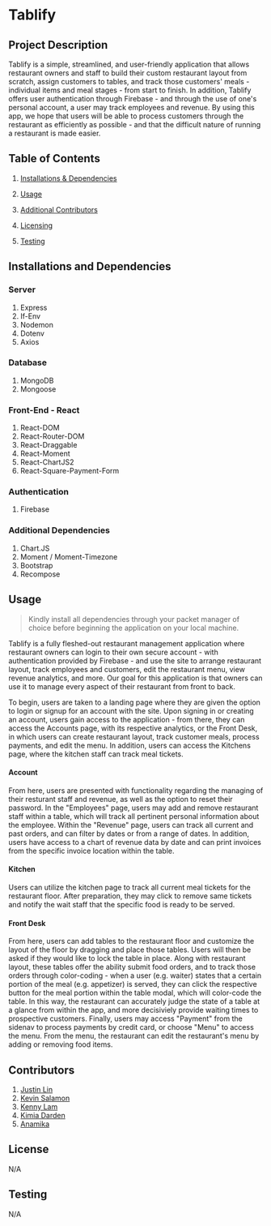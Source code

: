 # Tablify

## Project Description 

Tablify is a simple, streamlined, and user-friendly application that allows restaurant owners and staff to build their custom restaurant layout from scratch, assign customers to tables, and track those customers' meals - individual items and meal stages - from start to finish. In addition, Tablify offers user authentication through Firebase - and through the use of one's personal account, a user may track employees and revenue. By using this app, we hope that users will be able to process customers through the restaurant as efficiently as possible - and that the difficult nature of running a restaurant is made easier.


## Table of Contents 

1. [Installations & Dependencies](##Installations-And-Dependencies)

2. [Usage](##Usage) 

3. [Additional Contributors](##Additional-Contributors)

4. [Licensing](##License) 

5. [Testing](##Testing)


## Installations and Dependencies 

### Server
1. Express
2. If-Env
3. Nodemon
4. Dotenv
5. Axios

### Database
1. MongoDB 
2. Mongoose

### Front-End - React
1. React-DOM
2. React-Router-DOM
3. React-Draggable
4. React-Moment
5. React-ChartJS2
6. React-Square-Payment-Form

### Authentication
1. Firebase

### Additional Dependencies
1. Chart.JS
2. Moment / Moment-Timezone
3. Bootstrap
4. Recompose



## Usage 

> Kindly install all dependencies through your packet manager of choice before beginning the application on your local machine.

Tablify is a fully fleshed-out restaurant management application where restaurant owners can login to their own secure account - with authentication provided by Firebase - and use the site to arrange restaurant layout, track employees and customers, edit the restaurant menu, view revenue analytics, and more. Our goal for this application is that owners can use it to manage every aspect of their restaurant from front to back.

To begin, users are taken to a landing page where they are given the option to login or signup for an account with the site. Upon signing in or creating an account, users gain access to the application - from there, they can access the Accounts page, with its respective analytics, or the Front Desk, in which users can create restaurant layout, track customer meals, process payments, and edit the menu. In addition, users can access the Kitchens page, where the kitchen staff can track meal tickets.

#### Account

From here, users are presented with functionality regarding the managing of their resturant staff and revenue, as well as the option to reset their password. In the "Employees" page, users may add and remove restaurant staff within a table, which will track all pertinent personal information about the employee. Within the "Revenue" page, users can track all current and past orders, and can filter by dates or from a range of dates. In addition, users have access to a chart of revenue data by date and can print invoices from the specific invoice location within the table.

#### Kitchen

Users can utilize the kitchen page to track all current meal tickets for the restaurant floor. After preparation, they may click to remove same tickets and notify the wait staff that the specific food is ready to be served.

#### Front Desk

From here, users can add tables to the restaurant floor and customize the layout of the floor by dragging and place those tables. Users will then be asked if they would like to lock the table in place. Along with restaurant layout, these tables offer the ability submit food orders, and to track those orders through color-coding - when a user (e.g. waiter) states that a certain portion of the meal (e.g. appetizer) is served, they can click the respective button for the meal portion within the table modal, which will color-code the table. In this way, the restaurant can accurately judge the state of a table at a glance from within the app, and more decisiviely provide waiting times to prospective customers. Finally, users may access "Payment" from the sidenav to process payments by credit card, or choose "Menu" to access the menu. From the menu, the restaurant can edit the restaurant's menu by adding or removing food items. 


## Contributors 

1. [Justin Lin](https://github.com/Chih-Chien-Lin)
2. [Kevin Salamon](https://github.com/kevin-salamon)
3. [Kenny Lam](https://github.com/Thewa55)
4. [Kimia Darden](https://github.com/kimiadarden)
5. [Anamika](https://github.com/anam2028)


## License 

N/A

## Testing 

N/A
